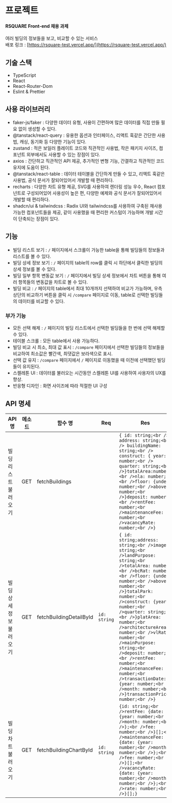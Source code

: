 # 프로젝트

#### RSQUARE Front-end 채용 과제

여러 빌딩의 정보들을 보고, 비교할 수 있는 서비스 <br />
배포 링크 : [https://rsquare-test.vercel.app/](https://rsquare-test.vercel.app/)

## 기술 스택

- TypeScript
- React
- React-Router-Dom
- Eslint & Prettier

## 사용 라이브러리

- faker-js/faker : 다양한 데이터 유형, 사용이 간편하며 많은 데이터를 직접 만들 필요 없이 생성할 수 있다.
- @tanstack/react-query : 유용한 옵션과 인터페이스, 리액트 훅같은 간단한 사용법, 캐싱, 동기화 등 다양한 기능이 있다.
- zustand : 적은 보일러 플레이트 코드와 직관적인 사용법, 작은 패키지 사이즈, 컴포넌트 외부에서도 사용할 수 있는 장점이 있다.
- axios : 간단하고 직관적인 API 제공, 추가적인 변형 기능, 간결하고 직관적인 코드 유지에 도움이 된다.
- @tanstack/react-table : 데이터 테이블을 간단하게 만들 수 있고, 리액트 훅같은 사용법, 공식 문서가 잘되어있어서 개발할 때 편리하다.
- recharts : 다양한 차트 유형 제공, SVG를 사용하여 렌더링 성능 우수, React 컴포넌트로 구성되어있어 사용성이 높은 편, 다양한 예제와 공식 문서가 잘되어있어서 개발할 때 편리하다.
- shadcn/ui & tailwindcss : Radix UI와 tailwindcss를 사용하여 구축된 재사용 가능한 컴포넌트들을 제공, 같이 사용했을 때 편리한 커스텀이 가능하며 개발 시간이 단축되는 장점이 있다.

## 기능

- 빌딩 리스트 보기 : `/` 페이지에서 스크롤이 가능한 table을 통해 빌딩들의 정보들과 리스트를 볼 수 있다.
- 빌딩 상세 정보 보기 : `/` 페이지의 table의 row를 클릭 시 하단에서 클릭한 빌딩의 상세 정보를 볼 수 있다.
- 빌딩 일부 항목 변동값 보기 : `/` 페이지에서 빌딩 상세 정보에서 차트 버튼을 통해 여러 항목들의 변동값을 차트로 볼 수 있다.
- 빌딩 비교 : `/` 페이지의 table에서 최대 10개까지 선택하여 비교가 가능하며, 우측 상단의 비교하기 버튼을 클릭 시 `/compare` 페이지로 이동, table로 선택한 빌딩들의 데이터를 비교할 수 있다.

### 부가 기능

- 모든 선택 해제 : `/` 페이지의 빌딩 리스트에서 선택한 빌딩들을 한 번에 선택 해제할 수 있다.
- 테이블 스크롤 : 모든 table에서 사용 가능하다.
- 빌딩 비교 시 최소, 최대 값 표시 : `/compare` 페이지에서 선택한 빌딩들의 정보들을 비교하여 최소값은 빨간색, 최댓값은 보라색으로 표시.
- 선택 값 유지 : `/compare` 페이지에서 `/` 페이지로 이동했을 때 이전에 선택했던 빌딩들이 유지된다.
- 스켈레톤 UI : 데이터를 불러오는 시간동안 스켈레톤 UI를 사용하여 사용자의 UX를 향상.
- 반응형 디자인 : 화면 사이즈에 따라 적절한 UI 구성

## API 명세

| API 명                 | 메소드 | 함수 명                 | Req          | Res                                                                                                                                                                                                                                                                                                                                                                                                                                                                                                                                   | 비고 |
| ---------------------- | ------ | ----------------------- | ------------ | ------------------------------------------------------------------------------------------------------------------------------------------------------------------------------------------------------------------------------------------------------------------------------------------------------------------------------------------------------------------------------------------------------------------------------------------------------------------------------------------------------------------------------------- | ---- |
| 빌딩 리스트 불러오기   | GET    | fetchBuildings          |              | `{ id: string;<br /> address: string;<br /> buildingName: string;<br /> construct: { year: number;<br /> quarter: string;<br />}totalArea:number;<br />nla: number;<br />floor: {under: number;<br />above: number;<br />}deposit: number;<br />rentFee: number;<br />maintenanceFee: number;<br />vacancyRate: number;<br />}`                                                                                                                                                                                                       |      |
| 빌딩 상세정보 불러오기 | GET    | fetchBuildingDetailById | `id: string` | `{ id: string;address: string;<br />image: string;<br />landPurpose: string;<br />totalArea: number;<br />bcRat: number;<br />floor: {under: number;<br />above: number;<br />}totalPark: number;<br />construct: {year: number;<br />quarter: string;<br />}platArea: number;<br />architectureArea: number;<br />vlRat: number;<br />mainPurpose: string;<br />deposit: number;<br />rentFee: number;<br />maintenanceFee: number;<br />transactionDate: {year: number;<br />month: number;<br />}transactionPrice: number;<br />}` |      |
| 빌딩 차트 불러오기     | GET    | fetchBuildingChartById  | `id: string` | `{id: string;<br />rentFee: {date: {year: number;<br />month: number;<br />};<br />fee: number;<br />}[];<br />maintenanceFee: {date: {year: number;<br />month: number;<br />};<br />fee: number;<br />}[];<br />vacancyRate: {date: {year: number;<br />month: number;<br />};<br />rate: number;<br />}[];}`                                                                                                                                                                                                                       |      |
